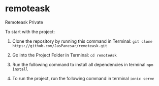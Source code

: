 # remoteask
Remoteask Private

To start with the project:
  1. Clone the repository by running this command in Terminal:
  `git clone https://github.com/JasPanesar/remoteask.git`
  
  2. Go into the Project Folder in Terminal:
  `cd remoteAsk`
  
  3. Run the following command to install all dependencies in terminal
  `npm install`
  
  4. To run the project, run the following command in terminal
  `ionic serve`

